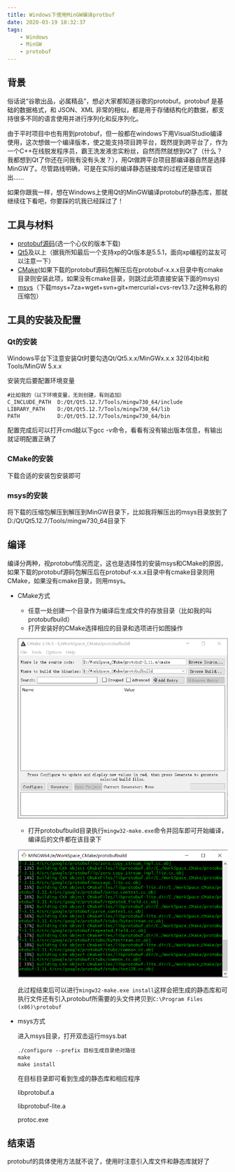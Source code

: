 ```yaml
---
title: Windows下使用MinGW编译protbuf
date: 2020-03-19 18:32:37
tags:
	- Windows
	- MinGW
	- protobuf
---
```


## 背景

俗话说“谷歌出品，必属精品”，想必大家都知道谷歌的protobuf。protobuf 是基础的数据格式，和 JSON、XML 非常的相似，都是用于存储结构化的数据，都支持很多不同的语言使用并进行序列化和反序列化。

由于平时项目中也有用到protobuf，但一般都在windows下用VisualStudio编译使用，这次想做一个编译版本，使之能支持项目跨平台，既然提到跨平台了，作为一个C++在线脱发程序员，霸王洗发液忠实粉丝，自然而然就想到Qt了（什么？我都想到Qt了你还在问我有没有头发？），用Qt做跨平台项目那编译器自然是选择MinGW了。尽管路线明确，可是在实际的编译静态链接库的过程还是错误百出......

如果你跟我一样，想在Windows上使用Qt的MinGW编译protobuf的静态库，那就继续往下看吧，你要踩的坑我已经踩过了！

## 工具与材料

- [protobuf源码](https://github.com/protocolbuffers/protobuf/tags)(选一个心仪的版本下载)
- [Qt5](http://download.qt.io/archive/qt/)及以上（据我所知最后一个支持xp的Qt版本是5.5.1，面向xp编程的盆友可以注意一下）
- [CMake](https://cmake.org/download/)(如果下载的protobuf源码包解压后在protobuf-x.x.x目录中有cmake目录则安装此项，如果没有cmake目录，则跳过此项直接安装下面的msys)
- [msys](http://sourceforge.net/projects/mingwbuilds/files/external-binary-packages/ )（下载msys+7za+wget+svn+git+mercurial+cvs-rev13.7z这种名称的压缩包）

## 工具的安装及配置

### Qt的安装

Windows平台下注意安装Qt时要勾选Qt/Qt5.x.x/MinGWx.x.x 32(64)bit和Tools/MinGW 5.x.x

安装完后要配置环境变量

```she
#比如我的（以下环境变量，无则创建，有则追加）
C_INCLUDE_PATH  D:/Qt/Qt5.12.7/Tools/mingw730_64/include
LIBRARY_PATH    D:/Qt/Qt5.12.7/Tools/mingw730_64/lib
PATH            D:/Qt/Qt5.12.7/Tools/mingw730_64/bin
```

配置完成后可以打开cmd敲以下gcc -v命令，看看有没有输出版本信息，有输出就证明配置正确了

### CMake的安装

下载合适的安装包安装即可

### msys的安装

将下载的压缩包解压到解压到MinGW目录下，比如我将解压出的msys目录放到了D:/Qt/Qt5.12.7/Tools/mingw730_64目录下

## 编译

编译分两种，视protobuf情况而定，这也是选择性的安装msys和CMake的原因，如果下载的protobuf源码包解压后在protobuf-x.x.x目录中有cmake目录则用CMake，如果没有cmake目录，则用msys。

- CMake方式

  - 任意一处创建一个目录作为编译后生成文件的存放目录（比如我的叫protobufbuild）
  - 打开安装好的CMake选择相应的目录和选项进行如图操作

  ![](Windows下使用MinGW编译protbuf/cmake.gif)

  - 打开protobufbuild目录执行`mingw32-make.exe`命令并回车即可开始编译，编译后的文件都在该目录下

  ![](Windows下使用MinGW编译protbuf/make.png)

  此过程结束后可以进行`mingw32-make.exe install`这样会把生成的静态库和可执行文件还有引入protobuf所需要的头文件拷贝到`C:\Program Files (x86)\protobuf`

- msys方式 

  进入msys目录，打开双击运行msys.bat

  ```shell
  ./configure --prefix 目标生成目录绝对路径
  make
  make install
  ```

  在目标目录即可看到生成的静态库和相应程序

  libprotobuf.a

  libprotobuf-lite.a

  protoc.exe

  

## 结束语

protobuf的具体使用方法就不说了，使用时注意引入库文件和静态库就好了

